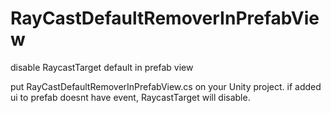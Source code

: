 # RayCastDefaultRemoverInPrefabView
disable RaycastTarget default in prefab view

put RayCastDefaultRemoverInPrefabView.cs on your Unity project.
if added ui to prefab doesnt have event, RaycastTarget will disable.
